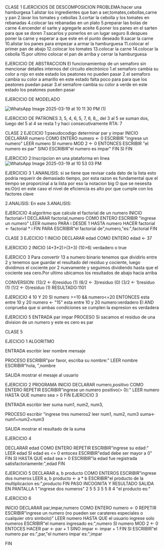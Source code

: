 CLASE 1
EJERCICIOS DE DESCOMPOSICION 
PROBLEMA:hacer una hamburgesa 
1.alistar los ingredientes que ban a ser,tomates,cebollas,carne y pan 
2.lavar los tomates y cebollas 
3.cortar la cebolla y los tomates en rebanadas 
4.colocar las rebanadas en un plato
5.preparar las bolas de carne 
4.encender el sarte y agregarle aceite 
6.poner los panes en el sarten para que se doren 
7.sacarlos y ponerlos en un lugar seguro 
8.despues poner la carne y esperar a que este en el punto deseado
9.sacar la carne 
10.alistar los panes para empezar a armar la hamburguesa 
11.colocar el primer pan de abajo
12.colocar los tomates 
13.colocar la carne 
14.colocar la cebolla 
15.por ultimo colocar el pan de arriba y cerrar la hamburguesa

EJERCICIO DE ABSTRACCION 
El funcionamientop de un semaforo sin mencionar detalles internos del circuito electrónico
1.el semaforo cambia su color a rojo en este estado los peatones no pueden pasar 
2.el semaforo cambia su color a amarillo en este estado falta poco para para que los peatones puedan pasar
3.el semafore cambia su color a verde en este estado los peatones pueden pasar 

EJERCICIO DE MODELADO  

![WhatsApp Image 2025-03-19 at 10 11 30 PM (1)](https://github.com/user-attachments/assets/dce59f84-770e-45d8-8653-23abefaafaab)

EJERCICIO DE PATRONES
3, 5, 4, 6, 5, 7, 6, 8,_
del 3 al 5 se suman dos, luego del 5 al 4 se resta 1 y haci consecutivamente
RTA: 7




CLASE 2
EJECICIO 1:pseudocodigo determinar par y impar 
INICIO
DECLARAR numero COMO ENTERO
numero  <- 0
ESCRIBIR "ingrese un numero"
LEER numero
SI numero MOD 2  <- 0 ENTONCES 
ESCRIBIR "el numero es par"
SINO
ESCRIBIR"el numero es impar"
FIN SI 
FIN

EJERCICIO 2:Inscripcion en una plataforma en linea
![WhatsApp Image 2025-03-19 at 10 53 03 PM](https://github.com/user-attachments/assets/6337cbcb-0a9a-4c67-941e-e2dc4c412833)


EJERCICIO 3
1.ANANLISIS:
si se tiene que revisar cada dato de la lista esto podria requerir de demasiado tiempo, por esta razon es fundamental que el tiempo se proporcinal a la lista por eso la notacion big O que se nesesita es:O(n) en este caso el nivel de eficiencia es alto por que cumple con los factores clave 

2.ANALISIS:
En este 
3.ANALISIS:



EJERCICIO 4:algoritmo que calcule el factorial de un numero 
INICIO
factorial=1
DECLARAR factorial,numero COMO ENTERO
ESCRIBIR "ingrese un numero"
LEER numero 
PARA i DESDE 1 HASTA numero HACER 
factorial <- factorial * i
FIN PARA 
ESCRIBIR"el factorial de",numero,"es:",factorial 
FIN 




CLASE 3
EJECICIO 1
INICIO
DECLARAR edad COMO ENTERO
edad <- 37

EJERCICIO 2 
INICIO
(4+3*2)>(3+3)
(10>6) verdadero o true

EJERCICO 3
Para convertir 13 a numero binario tenemos que dividirlo entre 2 y tenemos que guardar el resultado del residuo y cociente, luego dividimos el cociente por 2 nuevamente y seguimos dividiendo hasta que el cociente sea cero.Por ultimo ubicamos los resultados de abajo hacia arriba 

CONVERSION: 
(13/2 <- 6)residuo (1)
(6/2 <- 3)residuo (0)
(3/2 <- 1)residuo (1)
(1/2 <- 0)residuo (1)
RESULTADO:1101

EJERCICIO 4
10 Y 20
SI numero >=10 && numero<=20 ENTONCES esta entre 10 y 20 
numero <- "15" esta entre 10 y 20 
numero:verdadero 
El AND conprueba que si ambas condiciones se cumplen la expresion es verdadera  


EJERCICIO 5
ENTRADA
par
impar 
PROCESO
Si sacamos el residuo de una division de un numero y este es cero es par 




CLASE 5 

EJECICIO 1
ALGORITMO 

ENTRADA
escribir
leer 
nombre
mensaje 

PROCESO
ESCRIBIR"por favor, escriba su nombre:"
LEER nombre 
ESCRIBIR"hola, ",nombre

SALIDA 
mostrar el mesaje al usuario

EJERCICIO 2
PROGRAMA
INICIO
DECLARAR numero,positivo COMO ENTERO
REPETIR
ESCRIBIR"ingrese un numero positivo(> 0):"
LEER numero 
HASTA QUE numero sea > 0
FIN
EJERCICIO 3

ENTRADA
escribir 
leer
suma
num1, num2, num3, 

PROCESO 
escribir "ingrese tres numeros2
leer num1, num2, num3
suma<- num1+num2+num3

SALIDA
mostrar el resultado de la suma 

EJERCICIO 4

DECLARAR edad COMO ENTERO 
REPETIR 
ESCRIBIR"ingrese su edad:"
LEER edad
SI edad es <= 0 entoces 
ESCRIBIR"edad debe ser mayor a 0"
FIN SI 
HASTA QUE edad sea > 0
ESCRIBIR"la edad fue registrada satisfactoriamente:",edad
FIN

EJERCICIO 5
DECLARAR a, b producto COMO ENTEROS
ESCRIBIR"ingrese dos numeros
LEER a, b
producto <- a * b
ESCRIBIR"el producto de la multiplicacion es:",producto
FIN
PASO        INCOGNITA      Y       RESULTADO      SALIDA EN PANTALLA
1                                                "ingrese dos numeros" 
2                5         5
3                5         5           8 
4                                                   "el producto es:"



EJERCICIO 6

INICIO
DECLARAR par,impar,numero COMO ENTERO
numero <- 0
REPETIR 
ESCRIBIR"ingrese un numero (no pueden ser carateres especiales o cualquier otro simbolo)"
LEER numero 
HASTA QUE el usuario ingrese solo numeros 
ESCRIBIR"el numero ingresado es:",numero 
SI numero MOD 2 <- 0 ENTOCES HACER
par <- par + 1
SINO
impar <- impar + 1
FIN SI 
ESCRIBIR"el numero par es:",par,"el numero impar es:",impar 

FIN 

